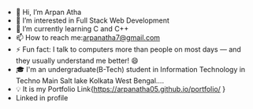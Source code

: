 - 👋 Hi, I’m Arpan Atha
- 👀 I’m interested in Full Stack Web Development
- 🌱 I’m currently learning C and C++
- 📫 How to reach me:arpanatha7@gmail.com
- ⚡ Fun fact: I talk to computers more than people on most days — and they usually understand me better! 😄
- 🎓 I'm an undergraduate(B-Tech) student in Information Technology in Techno Main Salt lake Kolkata West Bengal....
-  💡 It is my Portfolio Link{https://arpanatha05.github.io/portfolio/ }
-  <a href="https://www.linkedin.com/in/arpan-atha-620755369?utm_source=share&utm_campaign=share_via&utm_content=profile&utm_medium=android_app"><i class="fa-brands fa-linkedin"></i></a>Linked in profile
  

<!---
Arpanatha05/Arpanatha05 is a ✨ special ✨ repository because its `README.md` (this file) appears on your GitHub profile.
You can click the Preview link to take a look at your changes.
--->
